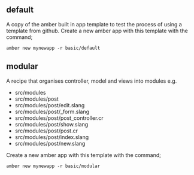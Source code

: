 
## default

A copy of the amber built in app template to test the process of using a template
from github.  Create a new amber app with this template with the command;

```
amber new mynewapp -r basic/default
```

## modular

A recipe that organises controller, model and views into modules e.g.

- src/modules
- src/modules/post
- src/modules/post/edit.slang
- src/modules/post/_form.slang
- src/modules/post/post_controller.cr
- src/modules/post/show.slang
- src/modules/post/post.cr
- src/modules/post/index.slang
- src/modules/post/new.slang

Create a new amber app with this template with the command;

```
amber new mynewapp -r basic/modular
```
